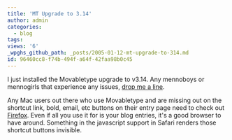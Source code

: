 ```yaml
---
title: 'MT Upgrade to 3.14'
author: admin
categories:
  - blog
tags: 
views: '6'
_wpghs_github_path: _posts/2005-01-12-mt-upgrade-to-314.md
id: 96460cc8-f74b-494f-a64f-42faa98b0c45
---
```

<p>I just installed the Movabletype upgrade to v3.14.  Any mennoboys or mennogirls that experience any issues, <a href="mailto:chris.enns@mac.com">drop me a line</a>.</p>
<p>Any Mac users out there who use Movabletype and are missing out on the shortcut link, bold, email, etc buttons on their entry page need to check out <a href="http://www.spreadfirefox.com/?q=affiliates&amp;id=0&amp;t=76">Firefox</a>.  Even if all you use it for is your blog entries, it's a good browser to have around.  Something in the javascript support in Safari renders those shortcut buttons invisible.</p>
